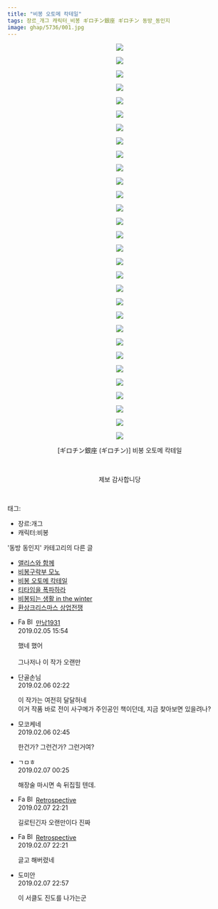 ```yaml
---
title: "비봉 오토메 칵테일"
tags: 장르_개그 캐릭터_비봉 ギロチン銀座 ギロチン 동방_동인지
image: ghap/5736/001.jpg
---
```

<div class="article">
<p style="text-align: center; clear: none; float: none;"><img src="{{ site.nasurl }}/ghap/5736/001.jpg"/></p>
<p style="text-align: center; clear: none; float: none;"><img src="{{ site.nasurl }}/ghap/5736/002.jpg"/></p>
<p style="text-align: center; clear: none; float: none;"><img src="{{ site.nasurl }}/ghap/5736/003.jpg"/></p>
<p style="text-align: center; clear: none; float: none;"><img src="{{ site.nasurl }}/ghap/5736/004.jpg"/></p>
<p style="text-align: center; clear: none; float: none;"><img src="{{ site.nasurl }}/ghap/5736/005.jpg"/></p>
<p style="text-align: center; clear: none; float: none;"><img src="{{ site.nasurl }}/ghap/5736/006.jpg"/></p>
<p style="text-align: center; clear: none; float: none;"><img src="{{ site.nasurl }}/ghap/5736/007.jpg"/></p>
<p style="text-align: center; clear: none; float: none;"><img src="{{ site.nasurl }}/ghap/5736/008.jpg"/></p>
<p style="text-align: center; clear: none; float: none;"><img src="{{ site.nasurl }}/ghap/5736/009.jpg"/></p>
<p style="text-align: center; clear: none; float: none;"><img src="{{ site.nasurl }}/ghap/5736/010.jpg"/></p>
<p style="text-align: center; clear: none; float: none;"><img src="{{ site.nasurl }}/ghap/5736/011.jpg"/></p>
<p style="text-align: center; clear: none; float: none;"><img src="{{ site.nasurl }}/ghap/5736/012.jpg"/></p>
<p style="text-align: center; clear: none; float: none;"><img src="{{ site.nasurl }}/ghap/5736/013.jpg"/></p>
<p style="text-align: center; clear: none; float: none;"><img src="{{ site.nasurl }}/ghap/5736/014.jpg"/></p>
<p style="text-align: center; clear: none; float: none;"><img src="{{ site.nasurl }}/ghap/5736/015.jpg"/></p>
<p style="text-align: center; clear: none; float: none;"><img src="{{ site.nasurl }}/ghap/5736/016.jpg"/></p>
<p style="text-align: center; clear: none; float: none;"><img src="{{ site.nasurl }}/ghap/5736/017.jpg"/></p>
<p style="text-align: center; clear: none; float: none;"><img src="{{ site.nasurl }}/ghap/5736/018.jpg"/></p>
<p style="text-align: center; clear: none; float: none;"><img src="{{ site.nasurl }}/ghap/5736/019.jpg"/></p>
<p style="text-align: center; clear: none; float: none;"><img src="{{ site.nasurl }}/ghap/5736/020.jpg"/></p>
<p style="text-align: center; clear: none; float: none;"><img src="{{ site.nasurl }}/ghap/5736/021.jpg"/></p>
<p style="text-align: center; clear: none; float: none;"><img src="{{ site.nasurl }}/ghap/5736/022.jpg"/></p>
<p style="text-align: center; clear: none; float: none;"><img src="{{ site.nasurl }}/ghap/5736/023.jpg"/></p>
<p style="text-align: center; clear: none; float: none;"><img src="{{ site.nasurl }}/ghap/5736/024.jpg"/></p>
<p style="text-align: center; clear: none; float: none;"><img src="{{ site.nasurl }}/ghap/5736/025.jpg"/></p>
<p style="text-align: center; clear: none; float: none;"><img src="{{ site.nasurl }}/ghap/5736/026.jpg"/></p>
<p style="text-align: center; clear: none; float: none;"><img src="{{ site.nasurl }}/ghap/5736/027.jpg"/></p>
<p style="text-align: center; clear: none; float: none;"><img src="{{ site.nasurl }}/ghap/5736/028.jpg"/></p>
<p style="text-align: center; clear: none; float: none;"><img src="{{ site.nasurl }}/ghap/5736/029.jpg"/></p>
<p style="text-align: center; clear: none; float: none;"><img src="{{ site.nasurl }}/ghap/5736/030.jpg"/></p>
<p style="text-align: center; clear: none; float: none;">[ギロチン銀座 (ギロチン)] 비봉 오토메 칵테일</p>
<p style="text-align: center; clear: none; float: none;"><br/></p>
<p style="text-align: center; clear: none; float: none;">제보 감사합니당</p>
<p><br/></p>
</div><div class="tagTrail">
<p>태그: </p>
<ul>
<li>장르:개그</li>
<li>캐릭터:비봉</li>
</ul>
</div><div class="another">
<p>'동방 동인지' 카테고리의 다른 글</p>
<ul>
<li><a href="/2019-02-07-ghap_5772">앨리스와 함께</a></li>
<li><a href="/2019-02-05-ghap_5737">비봉구락부 모노</a></li>
<li><a href="/2019-02-05-ghap_5736">비봉 오토메 칵테일</a></li>
<li><a href="/2019-02-02-ghap_5728">티타임을 폭파하라</a></li>
<li><a href="/2019-02-01-ghap_5705">비봉되는 생활 in the winter</a></li>
<li><a href="5703.html">환상크리스마스 상업전쟁</a></li>
</ul>
</div><div class="comment">
<ul>
<li class="cb_thumb_off" id="comment15429197">
<div class="cb_comment_area">
<div class="cb_info_area">
<div class="cb_section">
<span class="cb_nick_name"><img alt="Favicon of https://bep1931.tistory.com" height="16" onerror="this.onerror=null;this.parentNode.removeChild(this)" src="https://bep1931.tistory.com/favicon.ico" width="16"/> <img alt="BlogIcon" height="16" onerror="this.parentNode.removeChild(this)" src="https://bep1931.tistory.com/index.gif" width="16"/> <a href="https://bep1931.tistory.com" onclick="return openLinkInNewWindow(this)">만남1931</a></span>
</div>
<div class="cb_section">
<span class="cb_date">2019.02.05 15:54 </span>
</div>
</div>
<div class="cb_dsc_comment">
<p class="cb_dsc">
											했네 했어<br/>
<br/>
그나저나 이 작가 오랜만
										</p>
</div>
</div></li>
<li class="cb_thumb_off" id="comment15429567">
<div class="cb_comment_area">
<div class="cb_info_area">
<div class="cb_section">
<span class="cb_nick_name">단골손님</span>
</div>
<div class="cb_section">
<span class="cb_date">2019.02.06 02:22 </span>
</div>
</div>
<div class="cb_dsc_comment">
<p class="cb_dsc">
											이 작가는 여전히 달달허네<br/>
이거 작품 바로 전이 사구메가 주인공인 책이던데, 지금 찾아보면 있을려나?
										</p>
</div>
</div></li>
<li class="cb_thumb_off" id="comment15429570">
<div class="cb_comment_area">
<div class="cb_info_area">
<div class="cb_section">
<span class="cb_nick_name">모코케네</span>
</div>
<div class="cb_section">
<span class="cb_date">2019.02.06 02:45 </span>
</div>
</div>
<div class="cb_dsc_comment">
<p class="cb_dsc">
											한건가? 그런건가? 그런거여?
										</p>
</div>
</div></li>
<li class="cb_thumb_off" id="comment15430253">
<div class="cb_comment_area">
<div class="cb_info_area">
<div class="cb_section">
<span class="cb_nick_name">ㄱㅁㅎ</span>
</div>
<div class="cb_section">
<span class="cb_date">2019.02.07 00:25 </span>
</div>
</div>
<div class="cb_dsc_comment">
<p class="cb_dsc">
											해장술 마시면 속 뒤집힐 텐데.
										</p>
</div>
</div></li>
<li class="cb_thumb_off" id="comment15430976">
<div class="cb_comment_area">
<div class="cb_info_area">
<div class="cb_section">
<span class="cb_nick_name"><img alt="Favicon of https://retropective53.tistory.com" height="16" onerror="this.onerror=null;this.parentNode.removeChild(this)" src="https://retropective53.tistory.com/favicon.ico" width="16"/> <img alt="BlogIcon" height="16" onerror="this.parentNode.removeChild(this)" src="https://retropective53.tistory.com/index.gif" width="16"/> <a href="https://retropective53.tistory.com" onclick="return openLinkInNewWindow(this)">Retrospective</a><span class="tistoryProfileLayerTrigger" onclick='TistoryProfile.show(event, this, {"title":"Vanished Romance","url":"https:\/\/retropective53.tistory.com","nickname":"Retrospective","items":[]}); return false;'></span></span>
</div>
<div class="cb_section">
<span class="cb_date">2019.02.07 22:21 </span>
</div>
</div>
<div class="cb_dsc_comment">
<p class="cb_dsc">
											길로틴긴자 오랜만이다 진짜
										</p>
</div>
</div></li>
<li class="cb_thumb_off" id="comment15430977">
<div class="cb_comment_area">
<div class="cb_info_area">
<div class="cb_section">
<span class="cb_nick_name"><img alt="Favicon of https://retropective53.tistory.com" height="16" onerror="this.onerror=null;this.parentNode.removeChild(this)" src="https://retropective53.tistory.com/favicon.ico" width="16"/> <img alt="BlogIcon" height="16" onerror="this.parentNode.removeChild(this)" src="https://retropective53.tistory.com/index.gif" width="16"/> <a href="https://retropective53.tistory.com" onclick="return openLinkInNewWindow(this)">Retrospective</a><span class="tistoryProfileLayerTrigger" onclick='TistoryProfile.show(event, this, {"title":"Vanished Romance","url":"https:\/\/retropective53.tistory.com","nickname":"Retrospective","items":[]}); return false;'></span></span>
</div>
<div class="cb_section">
<span class="cb_date">2019.02.07 22:21 </span>
</div>
</div>
<div class="cb_dsc_comment">
<p class="cb_dsc">
											글고 해버렸네
										</p>
</div>
</div></li>
<li class="cb_thumb_off" id="comment15431005">
<div class="cb_comment_area">
<div class="cb_info_area">
<div class="cb_section">
<span class="cb_nick_name">도미안</span>
</div>
<div class="cb_section">
<span class="cb_date">2019.02.07 22:57 </span>
</div>
</div>
<div class="cb_dsc_comment">
<p class="cb_dsc">
											이 서클도 진도를 나가는군
										</p>
</div>
</div></li>
</ul>
</div>